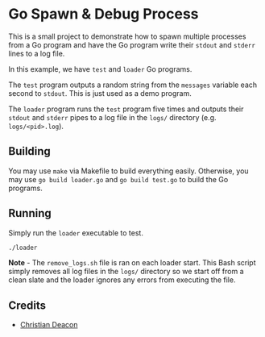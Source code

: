 # Go Spawn & Debug Process
This is a small project to demonstrate how to spawn multiple processes from a Go program and have the Go program write their `stdout` and `stderr` lines to a log file.

In this example, we have `test` and `loader` Go programs.

The `test` program outputs a random string from the `messages` variable each second to `stdout`. This is just used as a demo program.

The `loader` program runs the `test` program five times and outputs their `stdout` and `stderr` pipes to a log file in the `logs/` directory (e.g. `logs/<pid>.log`).

## Building
You may use `make` via Makefile to build everything easily. Otherwise, you may use `go build loader.go` and `go build test.go` to build the Go programs.

## Running
Simply run the `loader` executable to test.

```bash
./loader
```

**Note** - The `remove_logs.sh` file is ran on each loader start. This Bash script simply removes all log files in the `logs/` directory so we start off from a clean slate and the loader ignores any errors from executing the file.

## Credits
* [Christian Deacon](https://github.com/gamemann)